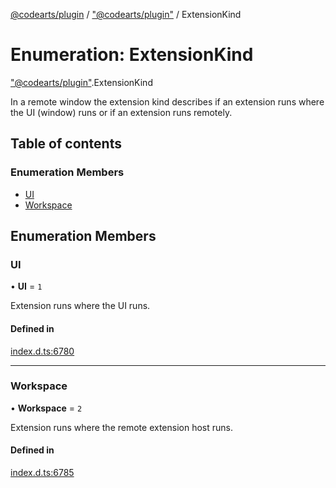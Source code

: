 [@codearts/plugin](../README.md) / ["@codearts/plugin"](../modules/_codearts_plugin_.md) / ExtensionKind

# Enumeration: ExtensionKind

["@codearts/plugin"](../modules/_codearts_plugin_.md).ExtensionKind

In a remote window the extension kind describes if an extension
runs where the UI (window) runs or if an extension runs remotely.

## Table of contents

### Enumeration Members

- [UI](codearts_plugin_.ExtensionKind.md#ui)
- [Workspace](codearts_plugin_.ExtensionKind.md#workspace)

## Enumeration Members

### UI

• **UI** = ``1``

Extension runs where the UI runs.

#### Defined in

[index.d.ts:6780](https://github.com/shuyaqian/cloudide-plugin-api/blob/5b69219/index.d.ts#L6780)

___

### Workspace

• **Workspace** = ``2``

Extension runs where the remote extension host runs.

#### Defined in

[index.d.ts:6785](https://github.com/shuyaqian/cloudide-plugin-api/blob/5b69219/index.d.ts#L6785)
